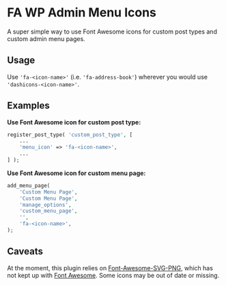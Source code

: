 # FA WP Admin Menu Icons

A super simple way to use Font Awesome icons for custom post types and custom admin menu pages.

## Usage

Use `'fa-<icon-name>'` (i.e. `'fa-address-book'`) wherever you would use `'dashicons-<icon-name>'`.

## Examples

**Use Font Awesome icon for custom post type:**

```php
register_post_type( 'custom_post_type', [
	...
	'menu_icon' => 'fa-<icon-name>',
	...
] );
```

**Use Font Awesome icon for custom menu page:**

```php
add_menu_page(
	'Custom Menu Page',
	'Custom Menu Page',
	'manage_options',
	'custom_menu_page',
	'',
	'fa-<icon-name>',
);
```

## Caveats

At the moment, this plugin relies on [Font-Awesome-SVG-PNG](https://github.com/encharm/Font-Awesome-SVG-PNG), which has not kept up with [Font Awesome](https://github.com/FortAwesome/Font-Awesome). Some icons may be out of date or missing.
